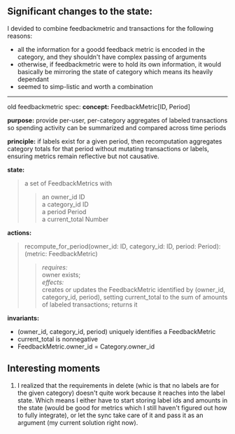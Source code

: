 ## Significant changes to the state:
I devided to combine feedbackmetric and transactions for the following reasons:
- all the information for a goodd feedback metric is encoded in the category, and they shouldn't have complex passing of arguments
- otherwise, if feedbackmetric were to hold its own information, it would basically be mirroring the state of category which means its heavily dependant
- seemed to simp-listic and worth a combination


---
old feedbackmetric spec:
**concept:** FeedbackMetric[ID, Period]

**purpose:** provide per-user, per-category aggregates of labeled transactions so spending activity can be summarized and compared across time periods

**principle:** if labels exist for a given period, then recomputation aggregates category totals for that period without mutating transactions or labels, ensuring metrics remain reflective but not causative.

**state:**
> a set of FeedbackMetrics with  
>> an owner_id ID  
>> a category_id ID  
>> a period Period  
>> a current_total Number  


**actions:**
> recompute_for_period(owner_id: ID, category_id: ID, period: Period): (metric: FeedbackMetric)  
>> *requires:*  
owner exists;  
>> *effects:*  
creates or updates the FeedbackMetric identified by (owner_id, category_id, period), setting current_total to the sum of amounts of labeled transactions; returns it  

**invariants:**
- (owner_id, category_id, period) uniquely identifies a FeedbackMetric  
- current_total is nonnegative  
- FeedbackMetric.owner_id = Category.owner_id  


## Interesting moments

1. I realized that the requirements in delete (whic is that no labels are for the given category) doesn't quite work because it reaches into the label state. Which means I either have to start storing label ids and amounts in the state (would be good for metrics which I still haven't figured out how to fully integrate), or let the sync take care of it and pass it as an argument (my current solution right now).